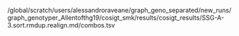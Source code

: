 /global/scratch/users/alessandroraveane/graph_geno_separated/new_runs/graph_genotyper_Allentofthg19/cosigt_smk/results/cosigt_results/SSG-A-3.sort.rmdup.realign.md/combos.tsv